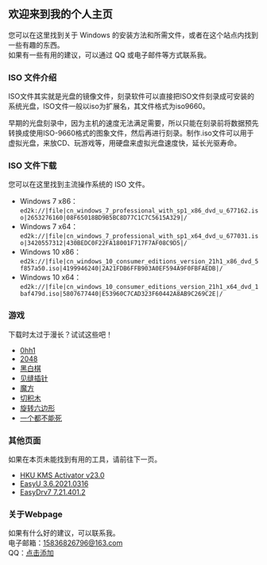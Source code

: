 ## 欢迎来到我的个人主页

您可以在这里找到关于 Windows 的安装方法和所需文件，或者在这个站点内找到一些有趣的东西。  
如果有一些有用的建议，可以通过 QQ 或电子邮件等方式联系我。


### ISO 文件介绍

ISO文件其实就是光盘的镜像文件，刻录软件可以直接把ISO文件刻录成可安装的系统光盘，ISO文件一般以iso为扩展名，其文件格式为iso9660。

早期的光盘刻录中，因为主机的速度无法满足需要，所以只能在刻录前将数据预先转换成使用ISO-9660格式的图象文件，然后再进行刻录。制作.iso文件可以用于虚拟光盘，来放CD、玩游戏等，用硬盘来虚拟光盘速度快，延长光驱寿命。


### ISO 文件下载

您可以在这里找到主流操作系统的 ISO 文件。

- Windows 7 x86：`ed2k://|file|cn_windows_7_professional_with_sp1_x86_dvd_u_677162.iso|2653276160|08F65018BD9B5BC8D77C1C7C5615A329|/`
- Windows 7 x64：`ed2k://|file|cn_windows_7_professional_with_sp1_x64_dvd_u_677031.iso|3420557312|430BEDC0F22FA18001F717F7AF08C9D5|/` 
- Windows 10 x86：`ed2k://|file|cn_windows_10_consumer_editions_version_21h1_x86_dvd_5f857a50.iso|4199946240|2A21FDB6FFB903A0EF594A9F0FBFAEDB|/`
- Windows 10 x64：`ed2k://|file|cn_windows_10_consumer_editions_version_21h1_x64_dvd_1baf479d.iso|5807677440|E53960C7CAD323F60442A8AB9C269C2E|/`


### 游戏

下载时太过于漫长？试试这些吧！

- [0hh1](./game/0)  
- [2048](./game/1)  
- [黑白棋](./game/2)  
- [见缝插针](./game/3)  
- [魔方](./game/4)  
- [切积木](./game/5)  
- [旋转六边形](./game/6)  
- [一个都不能死](./game/7)


### 其他页面

如果在本页未能找到有用的工具，请前往下一页。

- [HKU KMS Activator v23.0](./archives/hku-kms-activator)  
- [EasyU 3.6.2021.0316](./archives/easyu)
- [EasyDrv7 7.21.401.2](./archives/easydrv)


### 关于Webpage

如果有什么好的建议，可以联系我。  
电子邮箱：15836826796@163.com  
QQ：[点击添加](./qq/Index.html)

